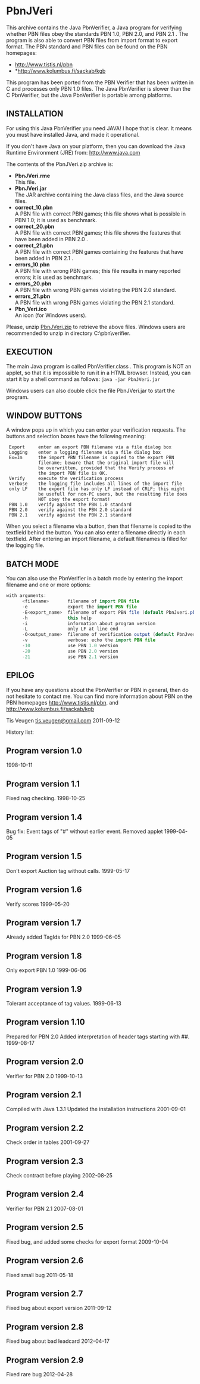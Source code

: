 # PbnJVeri

This archive contains the Java PbnVerifier, a Java program for verifying whether PBN files obey the standards PBN 1.0, PBN 2.0,
and PBN 2.1 . The program is also able to convert PBN files from import format
to export format. The PBN standard and PBN files can be found on the PBN homepages:

* http://www.tistis.nl/pbn
* *http://www.kolumbus.fi/sackab/kgb

This program has been ported from the PBN Verifier that has been
written in C and processes only PBN 1.0 files. The Java PbnVerifier
is slower than the C PbnVerifier, but the Java PbnVerifier is portable
among platforms.

## INSTALLATION

For using this Java PbnVerifier you need JAVA! I hope that is clear. It means you must have installed Java, and made it operational.

If you don't have Java on your platform, then you can download the Java Runtime Environment (JRE) from:
	http://www.java.com

The contents of the PbnJVeri.zip archive is:

* __PbnJVeri.rme__   
  This file.
* __PbnJVeri.jar__  
  The JAR archive containing the Java class files, and the Java source files.
* __correct_10.pbn__  
  A PBN file with correct PBN games; this file shows what is possible in PBN 1.0; it is used as benchmark.
* __correct_20.pbn__  
  A PBN file with correct PBN games; this file shows the features that have been added in PBN 2.0 .
* __correct_21.pbn__      
  A PBN file with correct PBN games containing the features that have been added in PBN 2.1 .
* __errors_10.pbn__       
  A PBN file with wrong PBN games; this file results in many reported errors; it is used as benchmark.
* __errors_20.pbn__       
  A PBN file with wrong PBN games violating the PBN 2.0 standard.
* __errors_21.pbn__       
  A PBN file with wrong PBN games violating the PBN 2.1 standard.
* __Pbn_Veri.ico__  
  An icon (for Windows users).
 
Please, unzip [PbnJVeri.zip](https://github.com/ContractBridge/PbnJVeri/releases/latest) to retrieve the above files. Windows users are recommended to unzip in directory C:\pbn\verifier.

## EXECUTION

The main Java program is called PbnVerifier.class . This program is NOT an applet, so that it is impossible to run it in a HTML browser. Instead, you can start it by a shell command as follows:
    `java -jar PbnJVeri.jar`

Windows users can also double click the file PbnJVeri.jar to start the program.

## WINDOW BUTTONS 

A window pops up in which you can enter your verification requests.
The buttons and selection boxes have the following meaning:

``` Import     enter an import PBN filename via a file dialog box
 Export     enter an export PBN filename via a file dialog box
 Logging    enter a logging filename via a file dialog box
 Ex=Im      the import PBN filename is copied to the export PBN
            filename; beware that the original import file will
            be overwritten, provided that the Verify process of
            the import PBN file is OK.
 Verify     execute the verification process
 Verbose    the logging file includes all lines of the import file
 only LF    the export file has only LF instead of CRLF; this might
            be usefull for non-PC users, but the resulting file does
            NOT obey the export format!
 PBN 1.0    verify against the PBN 1.0 standard
 PBN 2.0    verify against the PBN 2.0 standard
 PBN 2.1    verify against the PBN 2.1 standard
```
 
When you select a filename via a button, then that filename is copied to the textfield behind the button. You can also enter a filename directly in each textfield.
After entering an import filename, a default filenames is filled for the logging file.

## BATCH MODE

You can also use the PbnVerifier in a batch mode by entering the import filename and one or more options:

```    java -cp PbnJVeri.jar PbnVerifier [options] <filename> [options]
with arguments:
      <filename>       filename of import PBN file
      -e               export the import PBN file
      -E<export_name>  filename of export PBN file (default PbnJveri.pbn)
      -h               this help
      -i               information about program version
      -L               only LF at line end
      -O<output_name>  filename of verification output (default PbnJveri.log)
      -v               verbose: echo the import PBN file
      -10              use PBN 1.0 version
      -20              use PBN 2.0 version
      -21              use PBN 2.1 version
```

## EPILOG

If you have any questions about the PbnVerifier or PBN in general, then do
not hesitate to contact me. You can find more information about PBN on the
PBN homepages
        http://www.tistis.nl/pbn.
and
        http://www.kolumbus.fi/sackab/kgb

Tis Veugen
tis.veugen@gmail.com
2011-09-12

History list:

Program version 1.0
-------------------
1998-10-11

Program version 1.1
-------------------
Fixed nag checking.
1998-10-25

Program version 1.4
-------------------
Bug fix: Event tags of "#" without earlier event.
Removed applet
1999-04-05

Program version 1.5
-------------------
Don't export Auction tag without calls.
1999-05-17

Program version 1.6
-------------------
Verify scores
1999-05-20

Program version 1.7
-------------------
Already added TagIds for PBN 2.0
1999-06-05

Program version 1.8
-------------------
Only export PBN 1.0
1999-06-06

Program version 1.9
-------------------
Tolerant acceptance of tag values.
1999-06-13

Program version 1.10
--------------------
Prepared for PBN 2.0
Added interpretation of header tags starting with ##.
1999-08-17

Program version 2.0
-------------------
Verifier for PBN 2.0
1999-10-13

Program version 2.1
-------------------
Compiled with Java 1.3.1
Updated the installation instructions
2001-09-01

Program version 2.2
-------------------
Check order in tables
2001-09-27

Program version 2.3
-------------------
Check contract before playing
2002-08-25

Program version 2.4
-------------------
Verifier for PBN 2.1
2007-08-01

Program version 2.5
-------------------
Fixed bug, and added some checks for export format
2009-10-04

Program version 2.6
-------------------
Fixed small bug
2011-05-18

Program version 2.7
-------------------
Fixed bug about export version
2011-09-12

Program version 2.8
-------------------
Fixed bug about bad leadcard
2012-04-17

Program version 2.9
-------------------
Fixed rare bug
2012-04-28
